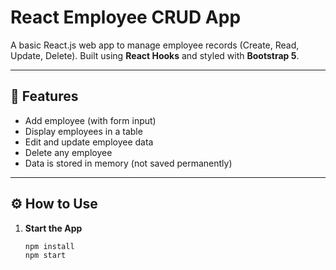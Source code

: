 # React Employee CRUD App

A basic React.js web app to manage employee records (Create, Read, Update, Delete). Built using **React Hooks** and styled with **Bootstrap 5**.

---

## 🔧 Features

- Add employee (with form input)
- Display employees in a table
- Edit and update employee data
- Delete any employee
- Data is stored in memory (not saved permanently)

---

## ⚙️ How to Use

1. **Start the App**
   ```bash
   npm install
   npm start

